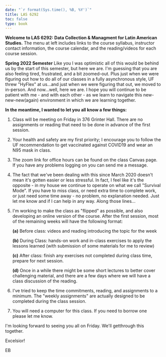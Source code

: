 ```yaml
---
date: "`r format(Sys.time(), %B, %Y')`"
title: LAS 6292
toc: false
type: book
---
```

**Welcome to LAS 6292: Data Collection & Managment for Latin American Studies.** The menu at left includes links to the course syllabus, instructor contact information, the course calendar, and the reading/videos for each course session.

**Spring 2022 Semester**
Like you I was optimistic all of this would be behind us by the start of this semester, but here we are. I'm guessing that you are also feeling tired, frustrated, and a bit zoomed-out.  Plus just when we were figuring out how to do all of our classes in a fully asynchronous style, UF threw "HyFlex" at us...and just when we were figuring that out, we moved to in-person. And now...well, here we are. I hope you will continue to be patient with me - and with each other - as we learn to navigate this new-new-new(again) environment in which we are learning together. 

**In the meantime, I wanted to let you all know a few things:**

1) Class will be meeting on Friday in 376 Grinter Hall. There are no assignments or reading that need to be done in advance of the first session. 

2) Your health and safety are my first priority; I encourage you to follow the UF recommendation to get vaccinated against COVID19 and wear an N95 mask in class. 

3) The zoom link for office hours can be found on the class Canvas page. If you have any problems logging on you can send me a message.

4) The fact that we've been dealing with this since March 2020 doesn't mean it's gotten easier or less stressful. In fact, I feel like it's the opposite - in my house we continue to operate on what we call "Survival Mode".  If you have to miss class, or need extra time to complete work, or just need some time away - no problem, no explanation needed. Just let me know and if I can help in any way. Along those lines...

5) I'm working to make the class as "flipped" as possible, and also developing an online version of the course. After the first session, most of the remaining weeks will have the following format:

    **(a)** Before class: videos and reading introducing the topic for the week

    **(b)** During Class: hands-on work and in-class exercises to apply the lessons learned (with submission of some materials for me to review)

    **(c)** After class: finish any exercises not completed during class time, prepare for next session.

    **(d)** Once in a while there might be some short lectures to better cover challenging material, and there are a few days where we will have a class discussion of the reading.

7) I've tried to keep the time commitments, reading, and assignments to a minimum.  The "weekly assignments" are actually designed to be completed during the class session.

8) You will need a computer for this class. If you need to borrow one please let me know. 

I'm looking forward to seeing you all on Friday. We'll getthrough this together.

Excelsior!

EB

